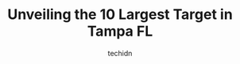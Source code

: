 ---
layout: ampstory
image: https://i0.wp.com/www.depkes.org/wp-content/uploads/2023/06/target-0-in-tampa-fl-1685965441.jpeg?resize=640,853
author: techidn
featured: false
description: Discover the impressive array of Target options in Tampa FL, where you can find 10 of the largest Target establishments in the area. From renowned classics to hidden gems, Tampa FL offers a 
title: Unveiling the 10 Largest Target in Tampa FL
cover:
   title: Unveiling the 10 Largest Target in Tampa FL
   subtitle: Rickpate
   background: https://www.depkes.org/wp-content/uploads/2023/06/target-0-in-tampa-fl-1685965441.jpeg

pages: 
 - layout: thirds
   top: <h1>#1 Target</h1>
   bottom: "<p>I just love target too much🤷‍♀️. This one is my favorite bc I can find everything I need. Its further away from me, but I love that they are fully stocked. I al</p>"
   background: https://www.depkes.org/wp-content/uploads/2023/06/target-1-in-tampa-fl-1685965441.jpeg
   backgroundblur: true
 - layout: thirds
   top: <h1>#2 Target</h1>
   bottom: "<p>6295 W Waters Ave, Tampa, FL 33634, United States</p>"
   background: https://www.depkes.org/wp-content/uploads/2023/06/target-2-in-tampa-fl-1685965441.jpeg
   cta:
      link: https://www.depkes.org/blog/unveiling-the-10-largest-target-in-tampa-fl/
      text: Unveiling the 10 Largest Target in Tampa FL
 - layout: thirds
   top: <h1>#3 Target</h1>
   bottom: "<p>1040 Dale Mabry Hwy, Lutz, FL 33548, United States</p>"
   background: https://www.depkes.org/wp-content/uploads/2023/06/target-3-in-tampa-fl-1685965442.jpeg
   cta:
      link: https://www.depkes.org/blog/unveiling-the-10-largest-target-in-tampa-fl/
      text: Unveiling the 10 Largest Target in Tampa FL
 - layout: thirds
   top: <h1>#4 Target</h1>
   bottom: "<p>8151 Dr M.L.K. Jr St N, St. Petersburg, FL 33702, United States</p>"
   background: https://images.unsplash.com/photo-1609083590460-7b8cc0ca65f8?ixlib=rb-4.0.3&ixid=MnwxMjA3fDB8MHxwaG90by1wYWdlfHx8fGVufDB8fHx8&auto=format&fit=crop&w=640&h=853&q=80
   cta:
      link: https://www.depkes.org/blog/unveiling-the-10-largest-target-in-tampa-fl/
      text: Unveiling the 10 Largest Target in Tampa FL
 - layout: thirds
   top: <h1>#5 Target</h1>
   bottom: "<p>13658 University Plaza St, Tampa, FL 33613, United States</p>"
   background: https://images.unsplash.com/photo-1614648718611-0635f29016cb?ixlib=rb-4.0.3&ixid=MnwxMjA3fDB8MHxwaG90by1wYWdlfHx8fGVufDB8fHx8&auto=format&fit=crop&w=640&h=853&q=80
   cta:
      link: https://www.depkes.org/blog/unveiling-the-10-largest-target-in-tampa-fl/
      text: Unveiling the 10 Largest Target in Tampa FL
 - layout: thirds
   top: <h1>#6 Target</h1>
   bottom: "<p>1544 N Dale Mabry Hwy, Tampa, FL 33607, United States</p>"
   background: https://images.unsplash.com/photo-1531169509526-f8f1fdaa4a67?ixlib=rb-4.0.3&ixid=MnwxMjA3fDB8MHxwaG90by1wYWdlfHx8fGVufDB8fHx8&auto=format&fit=crop&w=640&h=853&q=80
   cta:
      link: https://www.depkes.org/blog/unveiling-the-10-largest-target-in-tampa-fl/
      text: Unveiling the 10 Largest Target in Tampa FL
 - layout: thirds
   top: <h1>#7 Target</h1>
   bottom: "<p>3625 W Gandy Blvd, Tampa, FL 33611, United States</p>"
   background: https://images.unsplash.com/photo-1527067829737-402993088e6b?ixlib=rb-4.0.3&ixid=MnwxMjA3fDB8MHxwaG90by1wYWdlfHx8fGVufDB8fHx8&auto=format&fit=crop&w=640&h=853&q=80
   cta:
      link: https://www.depkes.org/blog/unveiling-the-10-largest-target-in-tampa-fl/
      text: Unveiling the 10 Largest Target in Tampa FL
 - layout: thirds
   middle: Continue reading...
   background: https://images.unsplash.com/photo-1489648022186-8f49310909a0?ixlib=rb-4.0.3&ixid=MnwxMjA3fDB8MHxwaG90by1wYWdlfHx8fGVufDB8fHx8&auto=format&fit=crop&w=640&h=853&q=80
   cta:
      link: https://www.depkes.org/blog/unveiling-the-10-largest-target-in-tampa-fl/
      text: Unveiling the 10 Largest Target in Tampa FL
      
---